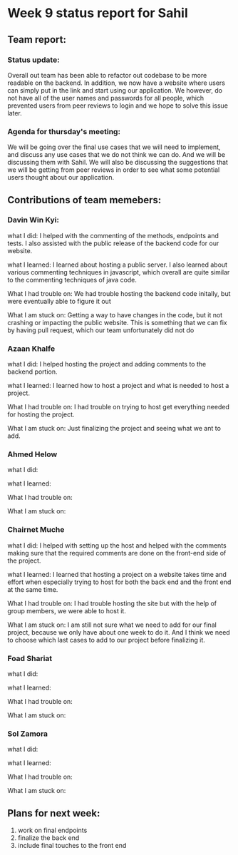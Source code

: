 # Week 9 status report for Sahil

## Team report:
### Status update:
Overall out team has been able to refactor out codebase to be more readable on the backend. In addition, we now have a website where users can simply
put in the link and start using our application. We however, do not have all
of the user names and passwords for all people, which prevented users from
peer reviews to login and we hope to solve this issue later.


### Agenda for thursday's meeting:
We will be going over the final use cases that we will need to implement, and discuss any use cases that we do not think we can do. And we will be discussing them with Sahil. We will also be discussing the suggestions that we will be getting from peer reviews in order to see what some potential users thought about our application.

## Contributions of team memebers:

### Davin Win Kyi:

what I did:
I helped with the commenting of the methods, endpoints and tests.
I also assisted with the public release of the backend code for our website.

what I learned:
I learned about hosting a public server. I also learned about various commenting techniques in javascript, which overall are quite similar to the commenting techniques of java code.

What I had trouble on:
We had trouble hosting the backend code initally, but were eventually
able to figure it out

What I am stuck on:
Getting a way to have changes in the code, but it not crashing or impacting the public website. This is something that we can fix by having pull request, which our team unfortunately did not do


### Azaan Khalfe
what I did:
I helped hosting the project and adding comments to the backend portion.

what I learned:
I learned how to host a project and what is needed to host a project.


What I had trouble on:
I had trouble on trying to host get everything needed for hosting the project.

What I am stuck on:
Just finalizing the project and seeing what we ant to add.


### Ahmed Helow
what I did:


what I learned:


What I had trouble on:



What I am stuck on:



### Chairnet Muche
what I did:
I helped with setting up the host and helped with the comments making sure that the required comments are done on the front-end side of the project.

what I learned:
I learned that hosting a project on a website takes time and effort when especially trying to host for both the back end and the front end at the same time.

What I had trouble on:
I had trouble hosting the site but with the help of group members, we were able to host it.

What I am stuck on:
I am still not sure what we need to add for our final project,  because we only have about one week to do it. And I think we need to choose which last cases to add to our project before finalizing it.


### Foad Shariat
what I did:


what I learned:

What I had trouble on:


What I am stuck on:


### Sol Zamora
what I did:

what I learned:


What I had trouble on:

What I am stuck on:



## Plans for next week:
1. work on final endpoints
2. finalize the back end
3. include final touches to the front end
